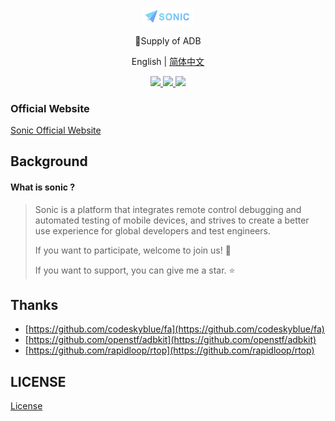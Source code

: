 <p align="center">
  <img width="80px" src="https://raw.githubusercontent.com/SonicCloudOrg/sonic-server/main/logo.png">
</p>
<p align="center">🎉Supply of ADB</p>
<p align="center">
  <span>English |</span>
  <a href="https://github.com/SonicCloudOrg/sonic-android-supply/blob/master/README_CN.md">  
     简体中文
  </a>
</p>
<p align="center">
  <a href="#">  
    <img src="https://img.shields.io/github/v/release/SonicCloudOrg/sonic-android-supply?include_prereleases">
  </a>
  <a href="#">  
    <img src="https://img.shields.io/github/downloads/SonicCloudOrg/sonic-android-supply/total">
  </a>
  <a href="#">  
    <img src="https://img.shields.io/github/go-mod/go-version/SonicCloudOrg/sonic-android-supply">
  </a>
</p>

### Official Website
[Sonic Official Website](https://sonic-cloud.cn)
## Background

#### What is sonic ?

> Sonic is a platform that integrates remote control debugging and automated testing of mobile devices, and strives to create a better use experience for global developers and test engineers.
>
>If you want to participate, welcome to join us! 💪
>
>If you want to support, you can give me a star. ⭐

## Thanks

- [https://github.com/codeskyblue/fa](https://github.com/codeskyblue/fa)
- [https://github.com/openstf/adbkit](https://github.com/openstf/adbkit)
- [https://github.com/rapidloop/rtop](https://github.com/rapidloop/rtop)

## LICENSE

[License](LICENSE)
